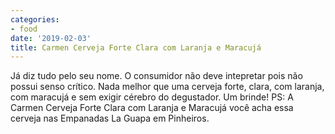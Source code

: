 ```yaml
---
categories:
- food
date: '2019-02-03'
title: Carmen Cerveja Forte Clara com Laranja e Maracujá
---
```


Já diz tudo pelo seu nome. O consumidor não deve intepretar pois não possui senso crítico. Nada melhor que uma cerveja forte, clara, com laranja, com maracujá e sem exigir cérebro do degustador. Um brinde! PS: A Carmen Cerveja Forte Clara com Laranja e Maracujá você acha essa cerveja nas Empanadas La Guapa em Pinheiros.